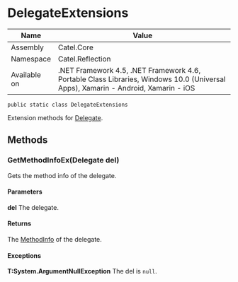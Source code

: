 

# DelegateExtensions

Name|Value
---|---
Assembly|Catel.Core
Namespace|Catel.Reflection
Available on|.NET Framework 4.5, .NET Framework 4.6, Portable Class Libraries, Windows 10.0 (Universal Apps), Xamarin - Android, Xamarin - iOS

```
public static class DelegateExtensions
```

Extension methods for [Delegate](#).



## Methods

### GetMethodInfoEx(Delegate del)

Gets the method info of the delegate.

#### Parameters

**del**
The delegate.

#### Returns

The [MethodInfo](#) of the delegate.

#### Exceptions

**T:System.ArgumentNullException**
The del is ```null```.



